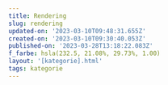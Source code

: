 ```yaml
---
title: Rendering
slug: rendering
updated-on: '2023-03-10T09:48:31.655Z'
created-on: '2023-03-10T09:30:40.053Z'
published-on: '2023-03-28T13:18:22.083Z'
f_farbe: hsla(232.5, 21.08%, 29.73%, 1.00)
layout: '[kategorie].html'
tags: kategorie
---
```



